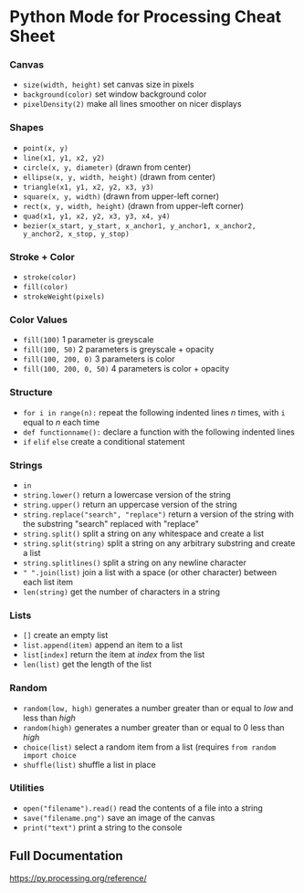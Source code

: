 # Python Mode for Processing Cheat Sheet

### Canvas
- `size(width, height)` set canvas size in pixels
- `background(color)` set window background color
- `pixelDensity(2)` make all lines smoother on nicer displays

### Shapes
- `point(x, y)`
- `line(x1, y1, x2, y2)`
- `circle(x, y, diameter)` (drawn from center)
- `ellipse(x, y, width, height)` (drawn from center)
- `triangle(x1, y1, x2, y2, x3, y3)`
- `square(x, y, width)` (drawn from upper-left corner)
- `rect(x, y, width, height)` (drawn from upper-left corner)
- `quad(x1, y1, x2, y2, x3, y3, x4, y4)`
- `bezier(x_start, y_start, x_anchor1, y_anchor1, x_anchor2, y_anchor2, x_stop, y_stop)`

### Stroke + Color
- `stroke(color)`
- `fill(color)`
- `strokeWeight(pixels)`

### Color Values
- `fill(100)` 1 parameter is greyscale
- `fill(100, 50)` 2 parameters is greyscale + opacity
- `fill(100, 200, 0)` 3 parameters is color
- `fill(100, 200, 0, 50)` 4 parameters is color + opacity


### Structure
- `for i in range(n):` repeat the following indented lines _n_ times, with `i` equal to _n_ each time
- `def functionname():` declare a function with the following indented lines
- `if` `elif` `else` create a conditional statement

### Strings
- `in`
- `string.lower()` return a lowercase version of the string
- `string.upper()` return an uppercase version of the string
- `string.replace("search", "replace")` return a version of the string with the substring "search" replaced with "replace"
- `string.split()` split a string on any whitespace and create a list
- `string.split(string)` split a string on any arbitrary substring and create a list
- `string.splitlines()` split a string on any newline character
- `" ".join(list)` join a list with a space (or other character) between each list item
- `len(string)` get the number of characters in a string

### Lists
- `[]` create an empty list
- `list.append(item)` append an item to a list
- `list[index]` return the item at _index_ from the list
- `len(list)` get the length of the list

### Random
- `random(low, high)` generates a number greater than or equal to _low_ and less than _high_
- `random(high)` generates a number greater than or equal to 0 less than _high_
- `choice(list)` select a random item from a list (requires `from random import choice`
- `shuffle(list)` shuffle a list in place

### Utilities
- `open("filename").read()` read the contents of a file into a string
- `save("filename.png")` save an image of the canvas
- `print("text")` print a string to the console



## Full Documentation
https://py.processing.org/reference/
